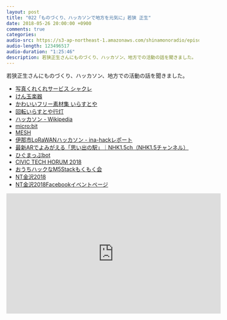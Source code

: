 ```yaml
---
layout: post
title: "022「ものづくり、ハッカソンで地方を元気に」若狭 正生"
date: 2018-05-26 20:00:00 +0900
comments: true
categories:
audio-src: https://s3-ap-northeast-1.amazonaws.com/shinamonoradio/episodes/022.mp3
audio-length: 123496517
audio-duration: "1:25:46"
description: 若狭正生さんにものづくり、ハッカソン、地方での活動の話を聞きました。
---
```

若狭正生さんにものづくり、ハッカソン、地方での活動の話を聞きました。

- [写真くれくれサービス シャクレ](https://wks.sakura.ne.jp/shakure/)
- [けん玉楽器](https://www.youtube.com/watch?v=XD9AwhdLVzo)
- [かわいいフリー素材集 いらすとや](https://www.irasutoya.com/)
- [回転いらすとや行灯](https://www.youtube.com/watch?v=pEH5Q5xNPOY)
- [ハッカソン - Wikipedia](https://ja.wikipedia.org/wiki/%E3%83%8F%E3%83%83%E3%82%AB%E3%82%BD%E3%83%B3)
- [micro:bit](http://microbit.org/ja)
- [MESH](http://meshprj.com/jp/)
- [伊那市LoRaWANハッカソン - ina-hackレポート](https://iotnews.jp/archives/60382)
- [最新ARでよみがえる「思い出の駅」｜NHK1.5ch（NHK1.5チャンネル）](https://www.nhk.or.jp/ten5/articles/17/002994.html)
- [ひぐまっぷbot](https://hacklog.jp/works/52448)
- [CIVIC TECH HORUM 2018](http://2018.civictechforum.jp/)
- [おうちハックなM5Stackもくもく会](https://ouch-hack.connpass.com/event/88890/)
- [NT金沢2018](http://wiki.nicotech.jp/nico_tech/index.php?NT%E9%87%91%E6%B2%A22018)
- [NT金沢2018Facebookイベントページ](https://www.facebook.com/events/955076888006520/)

<iframe width="560" height="315" src="https://www.youtube.com/embed/GlcDT7hxXcU" frameborder="0" allowfullscreen></iframe>
